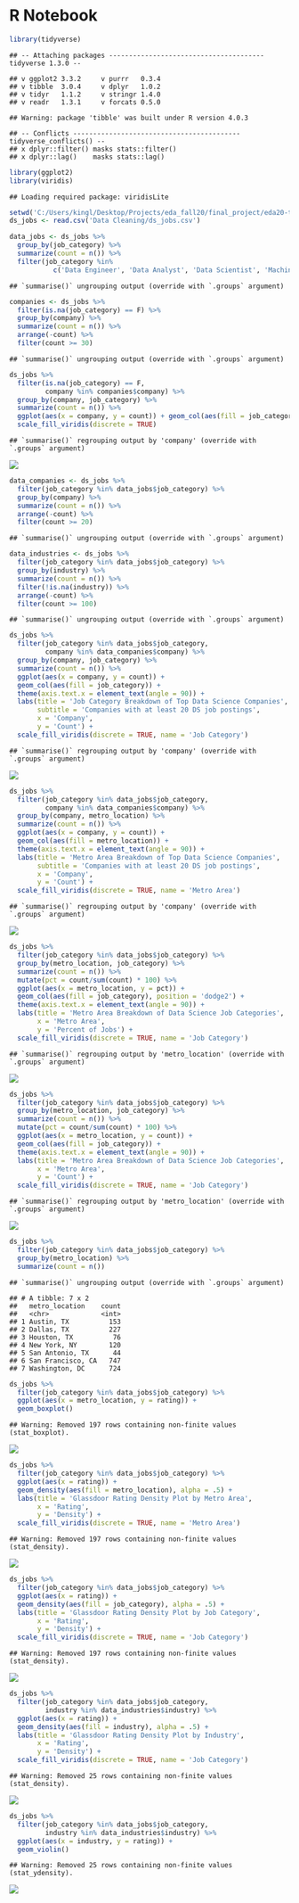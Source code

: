 R Notebook
================

``` r
library(tidyverse)
```

    ## -- Attaching packages --------------------------------------- tidyverse 1.3.0 --

    ## v ggplot2 3.3.2     v purrr   0.3.4
    ## v tibble  3.0.4     v dplyr   1.0.2
    ## v tidyr   1.1.2     v stringr 1.4.0
    ## v readr   1.3.1     v forcats 0.5.0

    ## Warning: package 'tibble' was built under R version 4.0.3

    ## -- Conflicts ------------------------------------------ tidyverse_conflicts() --
    ## x dplyr::filter() masks stats::filter()
    ## x dplyr::lag()    masks stats::lag()

``` r
library(ggplot2)
library(viridis)
```

    ## Loading required package: viridisLite

``` r
setwd('C:/Users/kingl/Desktop/Projects/eda_fall20/final_project/eda20-team4-project/')
ds_jobs <- read.csv('Data Cleaning/ds_jobs.csv')
```

``` r
data_jobs <- ds_jobs %>% 
  group_by(job_category) %>% 
  summarize(count = n()) %>% 
  filter(job_category %in% 
           c('Data Engineer', 'Data Analyst', 'Data Scientist', 'Machine Learning Engineer', 'Statistician'))
```

    ## `summarise()` ungrouping output (override with `.groups` argument)

``` r
companies <- ds_jobs %>%
  filter(is.na(job_category) == F) %>% 
  group_by(company) %>% 
  summarize(count = n()) %>% 
  arrange(-count) %>% 
  filter(count >= 30)
```

    ## `summarise()` ungrouping output (override with `.groups` argument)

``` r
ds_jobs %>% 
  filter(is.na(job_category) == F,
         company %in% companies$company) %>% 
  group_by(company, job_category) %>% 
  summarize(count = n()) %>% 
  ggplot(aes(x = company, y = count)) + geom_col(aes(fill = job_category), position = 'dodge2') +
  scale_fill_viridis(discrete = TRUE)
```

    ## `summarise()` regrouping output by 'company' (override with `.groups` argument)

![](job_category_and_rating_files/figure-gfm/unnamed-chunk-5-1.png)<!-- -->

``` r
data_companies <- ds_jobs %>%
  filter(job_category %in% data_jobs$job_category) %>% 
  group_by(company) %>% 
  summarize(count = n()) %>% 
  arrange(-count) %>% 
  filter(count >= 20)
```

    ## `summarise()` ungrouping output (override with `.groups` argument)

``` r
data_industries <- ds_jobs %>%
  filter(job_category %in% data_jobs$job_category) %>% 
  group_by(industry) %>% 
  summarize(count = n()) %>% 
  filter(!is.na(industry)) %>% 
  arrange(-count) %>% 
  filter(count >= 100)
```

    ## `summarise()` ungrouping output (override with `.groups` argument)

``` r
ds_jobs %>% 
  filter(job_category %in% data_jobs$job_category,
         company %in% data_companies$company) %>% 
  group_by(company, job_category) %>% 
  summarize(count = n()) %>% 
  ggplot(aes(x = company, y = count)) + 
  geom_col(aes(fill = job_category)) +
  theme(axis.text.x = element_text(angle = 90)) +
  labs(title = 'Job Category Breakdown of Top Data Science Companies',
       subtitle = 'Companies with at least 20 DS job postings',
       x = 'Company',
       y = 'Count') +
  scale_fill_viridis(discrete = TRUE, name = 'Job Category')
```

    ## `summarise()` regrouping output by 'company' (override with `.groups` argument)

![](job_category_and_rating_files/figure-gfm/unnamed-chunk-8-1.png)<!-- -->

``` r
ds_jobs %>% 
  filter(job_category %in% data_jobs$job_category,
         company %in% data_companies$company) %>% 
  group_by(company, metro_location) %>% 
  summarize(count = n()) %>% 
  ggplot(aes(x = company, y = count)) + 
  geom_col(aes(fill = metro_location)) +
  theme(axis.text.x = element_text(angle = 90)) +
  labs(title = 'Metro Area Breakdown of Top Data Science Companies',
       subtitle = 'Companies with at least 20 DS job postings',
       x = 'Company',
       y = 'Count') +
  scale_fill_viridis(discrete = TRUE, name = 'Metro Area')
```

    ## `summarise()` regrouping output by 'company' (override with `.groups` argument)

![](job_category_and_rating_files/figure-gfm/unnamed-chunk-9-1.png)<!-- -->

``` r
ds_jobs %>% 
  filter(job_category %in% data_jobs$job_category) %>% 
  group_by(metro_location, job_category) %>% 
  summarize(count = n()) %>% 
  mutate(pct = count/sum(count) * 100) %>% 
  ggplot(aes(x = metro_location, y = pct)) + 
  geom_col(aes(fill = job_category), position = 'dodge2') +
  theme(axis.text.x = element_text(angle = 90)) +
  labs(title = 'Metro Area Breakdown of Data Science Job Categories',
       x = 'Metro Area',
       y = 'Percent of Jobs') +
  scale_fill_viridis(discrete = TRUE, name = 'Job Category')
```

    ## `summarise()` regrouping output by 'metro_location' (override with `.groups` argument)

![](job_category_and_rating_files/figure-gfm/unnamed-chunk-10-1.png)<!-- -->

``` r
ds_jobs %>% 
  filter(job_category %in% data_jobs$job_category) %>% 
  group_by(metro_location, job_category) %>% 
  summarize(count = n()) %>% 
  mutate(pct = count/sum(count) * 100) %>% 
  ggplot(aes(x = metro_location, y = count)) + 
  geom_col(aes(fill = job_category)) +
  theme(axis.text.x = element_text(angle = 90)) +
  labs(title = 'Metro Area Breakdown of Data Science Job Categories',
       x = 'Metro Area',
       y = 'Count') +
  scale_fill_viridis(discrete = TRUE, name = 'Job Category')
```

    ## `summarise()` regrouping output by 'metro_location' (override with `.groups` argument)

![](job_category_and_rating_files/figure-gfm/unnamed-chunk-11-1.png)<!-- -->

``` r
ds_jobs %>% 
  filter(job_category %in% data_jobs$job_category) %>% 
  group_by(metro_location) %>% 
  summarize(count = n())
```

    ## `summarise()` ungrouping output (override with `.groups` argument)

    ## # A tibble: 7 x 2
    ##   metro_location    count
    ##   <chr>             <int>
    ## 1 Austin, TX          153
    ## 2 Dallas, TX          227
    ## 3 Houston, TX          76
    ## 4 New York, NY        120
    ## 5 San Antonio, TX      44
    ## 6 San Francisco, CA   747
    ## 7 Washington, DC      724

``` r
ds_jobs %>% 
  filter(job_category %in% data_jobs$job_category) %>% 
  ggplot(aes(x = metro_location, y = rating)) + 
  geom_boxplot()
```

    ## Warning: Removed 197 rows containing non-finite values (stat_boxplot).

![](job_category_and_rating_files/figure-gfm/unnamed-chunk-13-1.png)<!-- -->

``` r
ds_jobs %>% 
  filter(job_category %in% data_jobs$job_category) %>% 
  ggplot(aes(x = rating)) + 
  geom_density(aes(fill = metro_location), alpha = .5) +
  labs(title = 'Glassdoor Rating Density Plot by Metro Area',
       x = 'Rating',
       y = 'Density') +
  scale_fill_viridis(discrete = TRUE, name = 'Metro Area')
```

    ## Warning: Removed 197 rows containing non-finite values (stat_density).

![](job_category_and_rating_files/figure-gfm/unnamed-chunk-14-1.png)<!-- -->

``` r
ds_jobs %>% 
  filter(job_category %in% data_jobs$job_category) %>% 
  ggplot(aes(x = rating)) + 
  geom_density(aes(fill = job_category), alpha = .5) +
  labs(title = 'Glassdoor Rating Density Plot by Job Category',
       x = 'Rating',
       y = 'Density') +
  scale_fill_viridis(discrete = TRUE, name = 'Job Category')
```

    ## Warning: Removed 197 rows containing non-finite values (stat_density).

![](job_category_and_rating_files/figure-gfm/unnamed-chunk-15-1.png)<!-- -->

``` r
ds_jobs %>% 
  filter(job_category %in% data_jobs$job_category,
         industry %in% data_industries$industry) %>% 
  ggplot(aes(x = rating)) + 
  geom_density(aes(fill = industry), alpha = .5) +
  labs(title = 'Glassdoor Rating Density Plot by Industry',
       x = 'Rating',
       y = 'Density') +
  scale_fill_viridis(discrete = TRUE, name = 'Job Category')
```

    ## Warning: Removed 25 rows containing non-finite values (stat_density).

![](job_category_and_rating_files/figure-gfm/unnamed-chunk-16-1.png)<!-- -->

``` r
ds_jobs %>% 
  filter(job_category %in% data_jobs$job_category,
         industry %in% data_industries$industry) %>% 
  ggplot(aes(x = industry, y = rating)) + 
  geom_violin()
```

    ## Warning: Removed 25 rows containing non-finite values (stat_ydensity).

![](job_category_and_rating_files/figure-gfm/unnamed-chunk-16-2.png)<!-- -->
